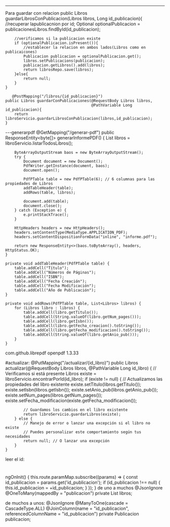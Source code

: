 ---
Para guardar con relacion
public Libros guardarLibrosConPublicacion(Libros libros, Long id_publicacion){
        //recuperar lapublicacnion por id;
        Optional<Publicacion> optionalPublicacion = publicacionesLibros.findById(id_publicacion);

        //verificamos si la publicacion existe
        if (optionalPublicacion.isPresent()){
            //establecer la relacion en ambos lados(Libros como en publicaicones)
            Publicacion publicacion = optionalPublicacion.get();
            libros.setPublicacions(publicacion);
            publicacion.getLibros().add(libros);
            return librosRepo.save(libros);
        }else{
            return null;
        }
    }
	
	   @PostMapping("/libros/{id_publicacion}")
    public Libros guardarConPublicaciones(@RequestBody Libros libros,
                                          @PathVariable Long id_publicacion){
        return libroServicio.guardarLibrosConPublicacion(libros,id_publicacion);
    }


---generarpdf
 @GetMapping("/generar-pdf")
    public ResponseEntity<byte[]> generarInformePDF() {
        List<Libros> libros = libroServicio.listarTodosLibros();

        ByteArrayOutputStream baos = new ByteArrayOutputStream();
        try {
            Document document = new Document();
            PdfWriter.getInstance(document, baos);
            document.open();

            PdfPTable table = new PdfPTable(6); // 6 columnas para las propiedades de Libros
            addTableHeader(table);
            addRows(table, libros);

            document.add(table);
            document.close();
        } catch (Exception e) {
            e.printStackTrace();
        }

        HttpHeaders headers = new HttpHeaders();
        headers.setContentType(MediaType.APPLICATION_PDF);
        headers.setContentDispositionFormData("inline", "informe.pdf");

        return new ResponseEntity<>(baos.toByteArray(), headers, HttpStatus.OK);
    }

    private void addTableHeader(PdfPTable table) {
        table.addCell("Título");
        table.addCell("Números de Páginas");
        table.addCell("ISBN");
        table.addCell("Fecha Creación");
        table.addCell("Fecha Modificación");
        table.addCell("Año de Publicación");
    }

    private void addRows(PdfPTable table, List<Libros> libros) {
        for (Libros libro : libros) {
            table.addCell(libro.getTitulo());
            table.addCell(String.valueOf(libro.getNum_pages()));
            table.addCell(libro.getIsbn());
            table.addCell(libro.getFecha_creacion().toString());
            table.addCell(libro.getFecha_modificacion().toString());
            table.addCell(String.valueOf(libro.getAnio_pub()));
        }
    }
  <dependency>
            <groupId>com.github.librepdf</groupId>
            <artifactId>openpdf</artifactId>
            <version>1.3.33</version>
        </dependency>


#actualizar:
 @PutMapping("/actualizar/{id_libro}")
    public Libros actualizar(@RequestBody Libros libros,
                             @PathVariable Long id_libro) {
        // Verificamos si está presente
        Libros existe = libroServicio.encontrarPorId(id_libro);
        if (existe != null) {
            // Actualizamos las propiedades del libro existente
            existe.setTitulo(libros.getTitulo());
            existe.setIsbn(libros.getIsbn());
            existe.setAnio_pub(libros.getAnio_pub());
            existe.setNum_pages(libros.getNum_pages());
            existe.setFecha_modificacion(existe.getFecha_modificacion());

            // Guardamos los cambios en el libro existente
            return libroServicio.guardarLibros(existe);
        } else {
            // Manejo de error o lanzar una excepción si el libro no existe
            // Puedes personalizar este comportamiento según tus necesidades
            return null; // O lanzar una excepción
        }
    }

leer el id:
#
  ngOnInit() {
    this.route.paramMap.subscribe((params) => {
      const id_publicacion = params.get('id_publicacion');
      if (id_publicacion !== null) {
        this.id_publicacion = +id_publicacion;
      }
    });
  }
de uno a muchos 
   @JsonIgnore
    @OneToMany(mappedBy = "publicacion")
    private List<Libros> libros;

de muchos a unos:
 @JsonIgnore
    @ManyToOne(cascade = CascadeType.ALL)
    @JoinColumn(name = "id_publicacion", referencedColumnName = "id_publicacion")
    private Publicacion publicacion;

